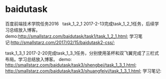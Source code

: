 # baidutask
百度前端技术学院任务2016
 
task_1_2_1
2017-2-13完成task_1_2_1任务，后续学习总结放入博客。
demo:http://smallstarz.com/baidutask/task1/task_1_2_1.html;
学习笔记:http://smallstarz.com/2017/02/15/baidutask2-css/;

task_1_3_1
2017-2-20完成task_1_3_1任务，分别使用圣杯和双飞翼完成了三栏式布局。学习总结放入博客。
demo:
http://smallstarz.com/baidutask/task3/shengbei/task_1_3_1.html;
http://smallstarz.com/baidutask/task3/shuangfeiyi/task_1_3_1.html;
学习笔记:
